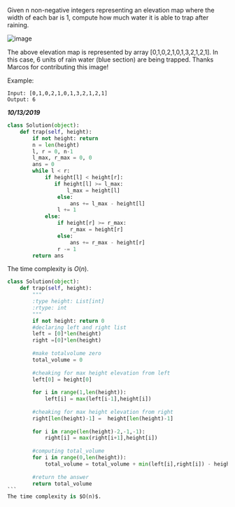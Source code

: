 Given n non-negative integers representing an elevation map where the width of each bar is 1, compute how much water it is able to trap after raining.

![image](https://assets.leetcode.com/uploads/2018/10/22/rainwatertrap.png)

The above elevation map is represented by array [0,1,0,2,1,0,1,3,2,1,2,1]. In this case, 6 units of rain water (blue section) are being trapped. Thanks Marcos for contributing this image!

Example:
```
Input: [0,1,0,2,1,0,1,3,2,1,2,1]
Output: 6
```
***10/13/2019***
```python
class Solution(object):
    def trap(self, height):
        if not height: return
        n = len(height)
        l, r = 0, n-1
        l_max, r_max = 0, 0
        ans = 0
        while l < r:
            if height[l] < height[r]:
               if height[l] >= l_max:
                   l_max = height[l]
                else:
                    ans += l_max - height[l]
                l += 1
            else:
                if height[r] >= r_max:
                    r_max = height[r]                    
                else:
                    ans += r_max - height[r]
                r -= 1
        return ans
```
The time complexity is $O(n)$.

````python
class Solution(object):
    def trap(self, height):
        """
        :type height: List[int]
        :rtype: int
        """
        if not height: return 0
        #declaring left and right list
        left = [0]*len(height)
        right =[0]*len(height)
        
        #make totalvolume zero
        total_volume = 0
        
        #cheaking for max height elevation from left
        left[0] = height[0]
        
        for i in range(1,len(height)):
            left[i] = max(left[i-1],height[i])
            
        #cheaking for max height elevation from right
        right[len(height)-1] =  height[len(height)-1]
        
        for i in range(len(height)-2,-1,-1):
            right[i] = max(right[i+1],height[i])
            
        #computing total_volume    
        for i in range(0,len(height)):
            total_volume = total_volume + min(left[i],right[i]) - height[i]
        
        #return the answer
        return total_volume
```
The time complexity is $O(n)$.
